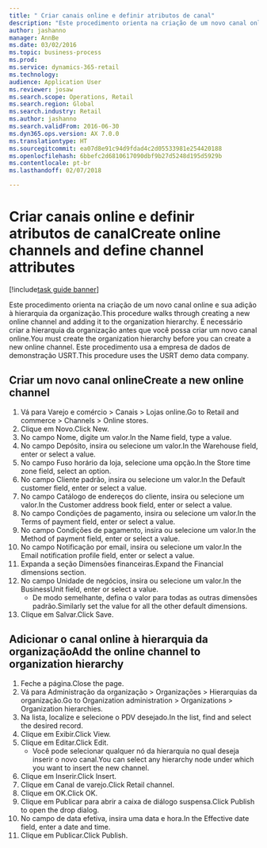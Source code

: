 ```yaml
--- 
title: " Criar canais online e definir atributos de canal"
description: "Este procedimento orienta na criação de um novo canal online e sua adição à hierarquia da organização."
author: jashanno
manager: AnnBe
ms.date: 03/02/2016
ms.topic: business-process
ms.prod: 
ms.service: dynamics-365-retail
ms.technology: 
audience: Application User
ms.reviewer: josaw
ms.search.scope: Operations, Retail
ms.search.region: Global
ms.search.industry: Retail
ms.author: jashanno
ms.search.validFrom: 2016-06-30
ms.dyn365.ops.version: AX 7.0.0
ms.translationtype: HT
ms.sourcegitcommit: ea07d8e91c94d9fdad4c2d05533981e254420188
ms.openlocfilehash: 6bbefc2d6810617090dbf9b27d5248d195d5929b
ms.contentlocale: pt-br
ms.lasthandoff: 02/07/2018

---
```

# <a name="create-online-channels-and-define-channel-attributes"></a><span data-ttu-id="1d17b-103"> Criar canais online e definir atributos de canal</span><span class="sxs-lookup"><span data-stu-id="1d17b-103">Create online channels and define channel attributes</span></span>

[!include[task guide banner](../includes/task-guide-banner.md)]

<span data-ttu-id="1d17b-104">Este procedimento orienta na criação de um novo canal online e sua adição à hierarquia da organização.</span><span class="sxs-lookup"><span data-stu-id="1d17b-104">This procedure walks through creating a new online channel and adding it to the organization hierarchy.</span></span> <span data-ttu-id="1d17b-105">É necessário criar a hierarquia da organização antes que você possa criar um novo canal online.</span><span class="sxs-lookup"><span data-stu-id="1d17b-105">You must create the organization hierarchy before you can create a new online channel.</span></span> <span data-ttu-id="1d17b-106">Este procedimento usa a empresa de dados de demonstração USRT.</span><span class="sxs-lookup"><span data-stu-id="1d17b-106">This procedure uses the USRT demo data company.</span></span>


## <a name="create-a-new-online-channel"></a><span data-ttu-id="1d17b-107">Criar um novo canal online</span><span class="sxs-lookup"><span data-stu-id="1d17b-107">Create a new online channel</span></span>
1. <span data-ttu-id="1d17b-108">Vá para Varejo e comércio > Canais > Lojas online.</span><span class="sxs-lookup"><span data-stu-id="1d17b-108">Go to Retail and commerce > Channels > Online stores.</span></span>
2. <span data-ttu-id="1d17b-109">Clique em Novo.</span><span class="sxs-lookup"><span data-stu-id="1d17b-109">Click New.</span></span>
3. <span data-ttu-id="1d17b-110">No campo Nome, digite um valor.</span><span class="sxs-lookup"><span data-stu-id="1d17b-110">In the Name field, type a value.</span></span>
4. <span data-ttu-id="1d17b-111">No campo Depósito, insira ou selecione um valor.</span><span class="sxs-lookup"><span data-stu-id="1d17b-111">In the Warehouse field, enter or select a value.</span></span>
5. <span data-ttu-id="1d17b-112">No campo Fuso horário da loja, selecione uma opção.</span><span class="sxs-lookup"><span data-stu-id="1d17b-112">In the Store time zone field, select an option.</span></span>
6. <span data-ttu-id="1d17b-113">No campo Cliente padrão, insira ou selecione um valor.</span><span class="sxs-lookup"><span data-stu-id="1d17b-113">In the Default customer field, enter or select a value.</span></span>
7. <span data-ttu-id="1d17b-114">No campo Catálogo de endereços do cliente, insira ou selecione um valor.</span><span class="sxs-lookup"><span data-stu-id="1d17b-114">In the Customer address book field, enter or select a value.</span></span>
8. <span data-ttu-id="1d17b-115">No campo Condições de pagamento, insira ou selecione um valor.</span><span class="sxs-lookup"><span data-stu-id="1d17b-115">In the Terms of payment field, enter or select a value.</span></span>
9. <span data-ttu-id="1d17b-116">No campo Condições de pagamento, insira ou selecione um valor.</span><span class="sxs-lookup"><span data-stu-id="1d17b-116">In the Method of payment field, enter or select a value.</span></span>
10. <span data-ttu-id="1d17b-117">No campo Notificação por email, insira ou selecione um valor.</span><span class="sxs-lookup"><span data-stu-id="1d17b-117">In the Email notification profile field, enter or select a value.</span></span>
11. <span data-ttu-id="1d17b-118">Expanda a seção Dimensões financeiras.</span><span class="sxs-lookup"><span data-stu-id="1d17b-118">Expand the Financial dimensions section.</span></span>
12. <span data-ttu-id="1d17b-119">No campo Unidade de negócios, insira ou selecione um valor.</span><span class="sxs-lookup"><span data-stu-id="1d17b-119">In the BusinessUnit field, enter or select a value.</span></span>
    * <span data-ttu-id="1d17b-120">De modo semelhante, defina o valor para todas as outras dimensões padrão.</span><span class="sxs-lookup"><span data-stu-id="1d17b-120">Similarly set the value for all the other default dimensions.</span></span>  
13. <span data-ttu-id="1d17b-121">Clique em Salvar.</span><span class="sxs-lookup"><span data-stu-id="1d17b-121">Click Save.</span></span>

## <a name="add-the-online-channel-to-organization-hierarchy"></a><span data-ttu-id="1d17b-122">Adicionar o canal online à hierarquia da organização</span><span class="sxs-lookup"><span data-stu-id="1d17b-122">Add the online channel to organization hierarchy</span></span>
1. <span data-ttu-id="1d17b-123">Feche a página.</span><span class="sxs-lookup"><span data-stu-id="1d17b-123">Close the page.</span></span>
2. <span data-ttu-id="1d17b-124">Vá para Administração da organização > Organizações > Hierarquias da organização.</span><span class="sxs-lookup"><span data-stu-id="1d17b-124">Go to Organization administration > Organizations > Organization hierarchies.</span></span>
3. <span data-ttu-id="1d17b-125">Na lista, localize e selecione o PDV desejado.</span><span class="sxs-lookup"><span data-stu-id="1d17b-125">In the list, find and select the desired record.</span></span>
4. <span data-ttu-id="1d17b-126">Clique em Exibir.</span><span class="sxs-lookup"><span data-stu-id="1d17b-126">Click View.</span></span>
5. <span data-ttu-id="1d17b-127">Clique em Editar.</span><span class="sxs-lookup"><span data-stu-id="1d17b-127">Click Edit.</span></span>
    * <span data-ttu-id="1d17b-128">Você pode selecionar qualquer nó da hierarquia no qual deseja inserir o novo canal.</span><span class="sxs-lookup"><span data-stu-id="1d17b-128">You can select any hierarchy node under which you want to insert the new channel.</span></span>  
6. <span data-ttu-id="1d17b-129">Clique em Inserir.</span><span class="sxs-lookup"><span data-stu-id="1d17b-129">Click Insert.</span></span>
7. <span data-ttu-id="1d17b-130">Clique em Canal de varejo.</span><span class="sxs-lookup"><span data-stu-id="1d17b-130">Click Retail channel.</span></span>
8. <span data-ttu-id="1d17b-131">Clique em OK.</span><span class="sxs-lookup"><span data-stu-id="1d17b-131">Click OK.</span></span>
9. <span data-ttu-id="1d17b-132">Clique em Publicar para abrir a caixa de diálogo suspensa.</span><span class="sxs-lookup"><span data-stu-id="1d17b-132">Click Publish to open the drop dialog.</span></span>
10. <span data-ttu-id="1d17b-133">No campo de data efetiva, insira uma data e hora.</span><span class="sxs-lookup"><span data-stu-id="1d17b-133">In the Effective date field, enter a date and time.</span></span>
11. <span data-ttu-id="1d17b-134">Clique em Publicar.</span><span class="sxs-lookup"><span data-stu-id="1d17b-134">Click Publish.</span></span>


